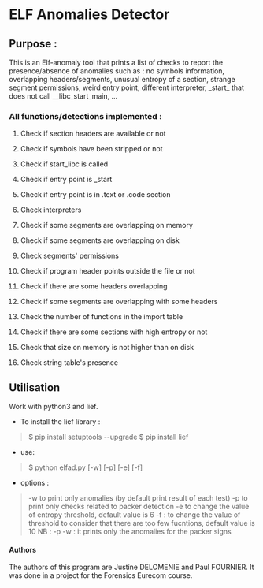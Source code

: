 # ELF Anomalies Detector

## Purpose :

This is an Elf-anomaly tool that prints a list of checks to report the presence/absence of anomalies such as : no symbols information, overlapping headers/segments, unusual entropy of a section, strange segment permissions, weird entry point, different interpreter, \_start\_ that does not call \_\_libc\_start\_main, ...

### All functions/detections implemented :

1. Check if section headers are available or not
2. Check if symbols have been stripped or not
3. Check if start\_libc is called
4. Check if entry point is \_start
5. Check if entry point is in .text or .code section
6. Check interpreters
7. Check if some segments are overlapping on memory
8. Check if some segments are overlapping on disk
9. Check segments' permissions
10. Check if program header points outside the file or not
11. Check if there are some headers overlapping
12. Check if some segments are overlapping with some headers

13. Check the number of functions in the import table
14. Check if there are some sections with high entropy or not
15. Check that size on memory is not higher than on disk
16. Check string table's presence


## Utilisation

Work with python3 and lief.

* To install the lief library :
> $ pip install setuptools --upgrade
> $ pip install lief

* use:
> $ python elfad.py <filename> [-w] [-p] [-e] [-f]

* options : 
>	-w to print only anomalies (by default print result of each test)
>	-p to print only checks related to packer detection
>	-e to change the value of entropy threshold, default value is 6
> 	-f : to change the value of threshold to consider that there are too few fucntions, default value is 10
> 	NB : -p -w : it prints only the anomalies for the packer signs

#### Authors
The authors of this program are Justine DELOMENIE and Paul FOURNIER. It was done in a project for the Forensics Eurecom course.	
